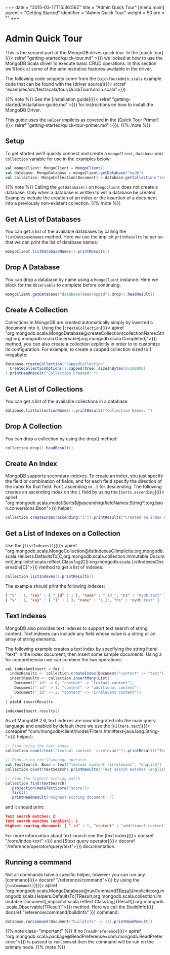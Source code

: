 +++
date = "2015-03-17T15:36:56Z"
title = "Admin Quick Tour"
[menu.main]
  parent = "Getting Started"
  identifier = "Admin Quick Tour"
  weight = 50
  pre = "<i class='fa'></i>"
+++

# Admin Quick Tour

This is the second part of the MongoDB driver quick tour. In the
[quick tour]({{< relref "getting-started/quick-tour.md" >}}) we looked at how to
use the MongoDB Scala driver to execute basic CRUD operations.  In this section we'll look at some of the
administrative features available in the driver.

The following code snippets come from the `QuickTourAdmin.scala` example code
that can be found with the [driver source]({{< srcref "examples/src/test/scala/tour/QuickTourAdmin.scala">}}). 

{{% note %}}
See the [installation guide]({{< relref "getting-started/installation-guide.md" >}}) for instructions on how to install the MongoDB Driver.

This guide uses the `Helper` implicits as covered in the [Quick Tour Primer]({{< relref "getting-started/quick-tour-primer.md" >}}).
{{% /note %}}

## Setup

To get started we'll quickly connect and create a `mongoClient`, `database` and `collection`
variable for use in the examples below:

```scala
val mongoClient: MongoClient = MongoClient()
val database: MongoDatabase = mongoClient.getDatabase("mydb")
val collection: MongoCollection[Document] = database.getCollection("test")
```

{{% note %}}
Calling the `getDatabase()` on `MongoClient` does not create a database.
Only when a database is written to will a database be created.  Examples include the creation of an index or the insertion of a document 
into a previously non-existent collection.
{{% /note %}}

## Get A List of Databases

You can get a list of the available databases by calling the `listDatabaseNames` method.  Here we use the implicit 
`printResults` helper so that we can print the list of database names:

```scala
mongoClient.listDatabaseNames().printResults()
```

## Drop A Database

You can drop a database by name using a `MongoClient` instance. Here we block for the `Observable` to complete before continuing.

```scala
mongoClient.getDatabase("databaseToBeDropped").drop().headResult()
```

## Create A Collection

Collections in MongoDB are created automatically simply by inserted a document into it. Using the 
[`createCollection`]({{< apiref "org.mongodb.scala.MongoDatabase@createCollection(collectionName:String):org.mongodb.scala.Observable[org.mongodb.scala.Completed]">}}) method, 
you can also create a collection explicitly in order to to customize its configuration. For example, to create a capped collection sized to 1 megabyte:

```scala
database.createCollection("cappedCollection",
  CreateCollectionOptions().capped(true).sizeInBytes(0x100000)
).printHeadResult("Collection Created! ")
```

## Get A List of Collections

You can get a list of the available collections in a database:

```scala
database.listCollectionNames().printResults("Collection Names: ")
```

## Drop A Collection

You can drop a collection by using the drop() method:

```scala
collection.drop().headResult()
```

## Create An Index

MongoDB supports secondary indexes. To create an index, you just
specify the field or combination of fields, and for each field specify the direction of the index for that field.
For `1` ascending  or `-1` for descending. The following creates an ascending index on the `i` field by using the 
[`Sorts.ascending`]({{< apiref "org.mongodb.scala.model.Sorts$@ascending(fieldNames:String*):org.bson.conversions.Bson">}}) helper:

```scala
collection.createIndex(ascending("i")).printResults("Created an index named: ")
```

## Get a List of Indexes on a Collection

Use the [`listIndexes()`]({{< apiref "org.mongodb.scala.MongoCollection@listIndexes[C]()(implicite:org.mongodb.scala.Helpers.DefaultsTo[C,org.mongodb.scala.collection.immutable.Document],implicitct:scala.reflect.ClassTag[C]):org.mongodb.scala.ListIndexesObservable[C]">}}) method to get a list of indexes.

```scala
collection.listIndexes().printResults()
```

The example should print the following indexes:

```json
{ "v" : 1, "key" : { "_id" : 1 }, "name" : "_id_", "ns" : "mydb.test" }
{ "v" : 1, "key" : { "i" : 1 }, "name" : "i_1", "ns" : "mydb.test" }
```

## Text indexes

MongoDB also provides text indexes to support text search of string
content. Text indexes can include any field whose value is a string or
an array of string elements. 

The following example creates a text index by specifying the string literal "text" in the index document, then insert some sample documents.
Using a for comprehension we can combine the two operations:

```scala
val indexAndInsert = for {
  indexResults <- collection.createIndex(Document("content" -> "text"))
  insertResults <- collection.insertMany(List(
    Document("_id" -> 0, "content" -> "textual content"),
    Document("_id" -> 1, "content" -> "additional content"),
    Document("_id" -> 2, "content" -> "irrelevant content"))
  )
} yield insertResults

indexAndInsert.results()
```

As of MongoDB 2.6, text indexes are now integrated into the main query
language and enabled by default (here we use the [`Filters.text`]({{< coreapiref "com/mongodb/client/model/Filters.html#text-java.lang.String-">}}) helper):

```scala
// Find using the text index
collection.count(text("textual content -irrelevant")).printResults("Text search matches: ")

// Find using the $language operator
val textSearch: Bson = text("textual content -irrelevant", "english")
collection.count(textSearch).printResults("Text search matches (english): ")

// Find the highest scoring match
collection.find(textSearch)
  .projection(metaTextScore("score"))
  .first()
  .printHeadResult("Highest scoring document: ")
```

and it should print:

```json
Text search matches: 2
Text search matches (english): 2
Highest scoring document: { "_id" : 1, "content" : "additional content", "score" : 0.75 }
```

For more information about text search see the [text index]({{< docsref "/core/index-text" >}}) and
[$text query operator]({{< docsref "/reference/operator/query/text">}}) documentation.

## Running a command

Not all commands have a specific helper, however you can run any [command]({{< docsref "/reference/command">}})
by using the [`runCommand()`]({{< apiref "org.mongodb.scala.MongoDatabase@runCommand[TResult](command:org.bson.conversions.Bson)(implicite:org.mongodb.scala.Helpers.DefaultsTo[TResult,org.mongodb.scala.collection.immutable.Document],implicitct:scala.reflect.ClassTag[TResult]):org.mongodb.scala.Observable[TResult]">}}) 
method.  Here we call the [buildInfo]({{ docsref "reference/command/buildInfo" }}) command:

```scala
database.runCommand(Document("buildInfo" -> 1)).printHeadResult()
```
{{% note class="important" %}}
If no [`readPreference`]({{< apiref "org.mongodb.scala.package@ReadPreference=com.mongodb.ReadPreference">}}) is passed 
to `runCommand` then the command will be run on the primary node.
{{% /note %}}

